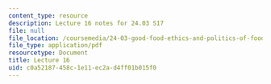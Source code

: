 ```yaml
---
content_type: resource
description: Lecture 16 notes for 24.03 S17
file: null
file_location: /coursemedia/24-03-good-food-ethics-and-politics-of-food-spring-2017/c0a52187458c1e11ec2ad4ff01b015f0_MIT24_03S17_lec16.pdf
file_type: application/pdf
resourcetype: Document
title: Lecture 16
uid: c0a52187-458c-1e11-ec2a-d4ff01b015f0
---
```


